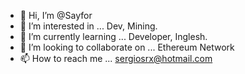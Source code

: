 - 👋 Hi, I’m @Sayfor
- 👀 I’m interested in ... Dev, Mining.
- 🌱 I’m currently learning ... Developer, Inglesh.
- 💞️ I’m looking to collaborate on ... Ethereum Network
- 📫 How to reach me ... sergiosrx@hotmail.com

<!---
Sayfor/Sayfor is a ✨ special ✨ repository because its `README.md` (this file) appears on your GitHub profile.
You can click the Preview link to take a look at your changes.
--->
